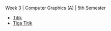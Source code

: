 Week 3 | Computer Graphics (A) | 5th Semester

* [Titik](https://cg2021a.github.io/menggambar-primitif-putukrisna6/menggambar-titik/)
* [Tiga Titik](https://cg2021a.github.io/menggambar-primitif-putukrisna6/menggambar-tiga-titik/)
